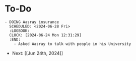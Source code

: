 # To-Do
	- DOING Aasray insurance
	  SCHEDULED: <2024-06-28 Fri>
	  :LOGBOOK:
	  CLOCK: [2024-06-24 Mon 12:31:29]
	  :END:
		- Asked Aasray to talk with people in his University
- Next: [[Jun 24th, 2024]]
